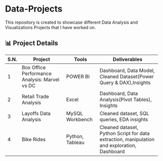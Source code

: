 # Data-Projects

This repository is created to showcase different Data Analysis and Visualizations Projects that I have worked on.

## 📊 Project Details

| S.N. | Project                 | Tools                 | Deliverables                              |
|------|-------------------------|--------------------------|-------------------------------------------|
| 1    |  Box Office Performance Analysis: Marvel vs DC  | POWER BI      | Dashboard, Data Model, Cleaned Dataset(Power Query & DAX),Insights |
| 2    | Retail Trade Analysis   | Excel      | Dashboard, Data Analysis(Pivot Tables), Insights|
| 3    | Layoffs Data Analysis   | MySQL Workbench     | Cleaned dataset, SQL queries, EDA insights |
| 4    | Bike Rides   | Python, Tableau    | Cleaned dataset, Python Script for data extraction, manipulation and exploration,  Dashboard  |
